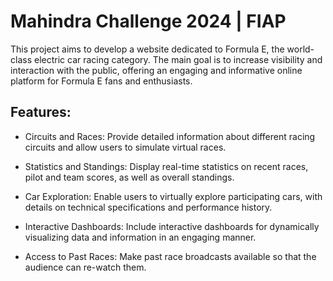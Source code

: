# Mahindra Challenge 2024 | FIAP

This project aims to develop a website dedicated to Formula E, the world-class electric car racing category. The main goal is to increase visibility and interaction with the public, offering an engaging and informative online platform for Formula E fans and enthusiasts.

## Features:

- Circuits and Races: Provide detailed information about different racing circuits and allow users to simulate virtual races.

- Statistics and Standings: Display real-time statistics on recent races, pilot and team scores, as well as overall standings.

- Car Exploration: Enable users to virtually explore participating cars, with details on technical specifications and performance history.

- Interactive Dashboards: Include interactive dashboards for dynamically visualizing data and information in an engaging manner.

- Access to Past Races: Make past race broadcasts available so that the audience can re-watch them.
